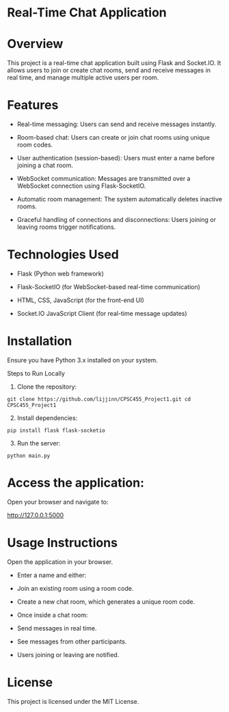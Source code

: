 # Real-Time Chat Application 

# Overview

This project is a real-time chat application built using Flask and Socket.IO. It allows users to join or create chat rooms, send and receive messages in real time, and manage multiple active users per room.

# Features

- Real-time messaging: Users can send and receive messages instantly.

- Room-based chat: Users can create or join chat rooms using unique room codes.

- User authentication (session-based): Users must enter a name before joining a chat room.

- WebSocket communication: Messages are transmitted over a WebSocket connection using Flask-SocketIO.

- Automatic room management: The system automatically deletes inactive rooms.

- Graceful handling of connections and disconnections: Users joining or leaving rooms trigger notifications.

# Technologies Used

- Flask (Python web framework)

- Flask-SocketIO (for WebSocket-based real-time communication)

- HTML, CSS, JavaScript (for the front-end UI)

- Socket.IO JavaScript Client (for real-time message updates)

# Installation


Ensure you have Python 3.x installed on your system.

Steps to Run Locally

1. Clone the repository:

`git clone https://github.com/lijjinn/CPSC455_Project1.git
cd CPSC455_Project1`

2. Install dependencies:

`pip install flask flask-socketio`

3. Run the server:

`python main.py`

# Access the application:
Open your browser and navigate to:

http://127.0.0.1:5000

# Usage Instructions

Open the application in your browser.

- Enter a name and either:

- Join an existing room using a room code.

- Create a new chat room, which generates a unique room code.

- Once inside a chat room:

- Send messages in real time.

- See messages from other participants.

- Users joining or leaving are notified.

# License

This project is licensed under the MIT License.
